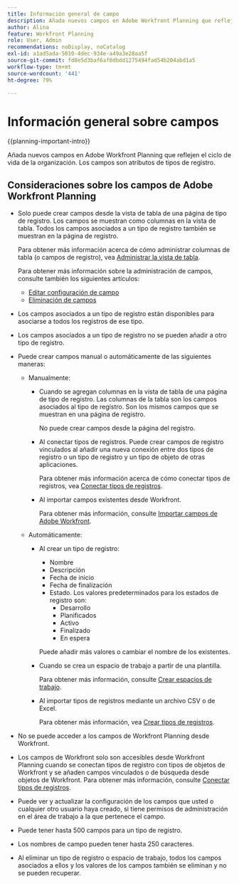 ```yaml
---
title: Información general de campo
description: Añada nuevos campos en Adobe Workfront Planning que reflejen el ciclo de vida de la organización. Los campos son atributos de tipos de registro.
author: Alina
feature: Workfront Planning
role: User, Admin
recommendations: noDisplay, noCatalog
exl-id: a1ad5ada-5010-4dec-934e-a49a3e28aa5f
source-git-commit: fd8e5d3baf6af0dbdd1275494fad54b204abd1a5
workflow-type: tm+mt
source-wordcount: '441'
ht-degree: 79%

---
```



# Información general sobre campos

<!--<span class="preview">The highlighted information on this page refers to functionality not yet generally available. It is available only in the Preview environment for all customers. After the monthly releases to Production, the same features are also available in the Production environment for customers who enabled fast releases. </span>   

<span class="preview">For information about fast releases, see [Enable or disable fast releases for your organization](/help/quicksilver/administration-and-setup/set-up-workfront/configure-system-defaults/enable-fast-release-process.md). </span> -->


{{planning-important-intro}}

Añada nuevos campos en Adobe Workfront Planning que reflejen el ciclo de vida de la organización. Los campos son atributos de tipos de registro.


## Consideraciones sobre los campos de Adobe Workfront Planning

* Solo puede crear campos desde la vista de tabla de una página de tipo de registro. Los campos se muestran como columnas en la vista de tabla. Todos los campos asociados a un tipo de registro también se muestran en la página de registro.

  Para obtener más información acerca de cómo administrar columnas de tabla (o campos de registro), vea [Administrar la vista de tabla](/help/quicksilver/planning/views/manage-the-table-view.md).

  Para obtener más información sobre la administración de campos, consulte también los siguientes artículos:

   * [Editar configuración de campo](/help/quicksilver/planning/fields/edit-fields.md)
   * [Eliminación de campos](/help/quicksilver/planning/fields/delete-fields.md)

* Los campos asociados a un tipo de registro están disponibles para asociarse a todos los registros de ese tipo. <!--will this change and will the fields be available for other record types, too?! Also, the next bullet might need to change too if this one changes -->

* Los campos asociados a un tipo de registro no se pueden añadir a otro tipo de registro. <!-- this will change when they open the Field library tab when creating a field-->

* Puede crear campos manual o automáticamente de las siguientes maneras:

   * Manualmente:

      * Cuando se agregan columnas en la vista de tabla de una página de tipo de registro. Las columnas de la tabla son los campos asociados al tipo de registro. Son los mismos campos que se muestran en una página de registro.

        No puede crear campos desde la página del registro.

      * Al conectar tipos de registros. Puede crear campos de registro vinculados al añadir una nueva conexión entre dos tipos de registro o un tipo de registro y un tipo de objeto de otras aplicaciones.

        Para obtener más información acerca de cómo conectar tipos de registros, vea [Conectar tipos de registros](/help/quicksilver/planning/architecture/connect-record-types.md).

      * Al importar campos existentes desde Workfront.

        Para obtener más información, consulte [Importar campos de Adobe Workfront](/help/quicksilver/planning/fields/import-fields-from-workfront.md).


   * Automáticamente:

      * Al crear un tipo de registro:

         * Nombre
         * Descripción
         * Fecha de inicio
         * Fecha de finalización
         * Estado. Los valores predeterminados para los estados de registro son:
            * Desarrollo
            * Planificados
            * Activo
            * Finalizado
            * En espera

        Puede añadir más valores o cambiar el nombre de los existentes.

      * Cuando se crea un espacio de trabajo a partir de una plantilla.

        Para obtener más información, consulte [Crear espacios de trabajo](/help/quicksilver/planning/architecture/create-workspaces.md).

      * Al importar tipos de registros mediante un archivo CSV o de Excel.

        Para obtener más información, vea [Crear tipos de registros](/help/quicksilver/planning/architecture/create-record-types.md).

* No se puede acceder a los campos de Workfront Planning desde Workfront.

* Los campos de Workfront solo son accesibles desde Workfront Planning cuando se conectan tipos de registro con tipos de objetos de Workfront y se añaden campos vinculados o de búsqueda desde objetos de Workfront. Para obtener más información, consulte [Conectar tipos de registros](/help/quicksilver/planning/architecture/connect-record-types.md).

* Puede ver y actualizar la configuración de los campos que usted o cualquier otro usuario haya creado, si tiene permisos de administración en el área de trabajo <!--<span class="preview">and record type</span>--> a la que pertenece el campo.

* Puede tener hasta 500 campos para un tipo de registro.

* Los nombres de campo pueden tener hasta 250 caracteres.

* Al eliminar un tipo de registro o espacio de trabajo, todos los campos asociados a ellos y los valores de los campos también se eliminan y no se pueden recuperar. <!-- this might change with a possible recycle bin solution?!-->

